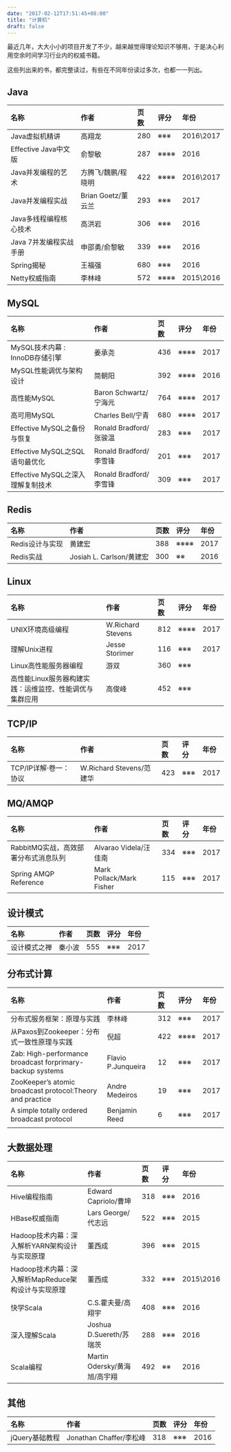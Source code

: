 ```yaml
---
date: "2017-02-12T17:51:45+08:00"
title: "计算机"
draft: false
---
```


最近几年，大大小小的项目开发了不少，越来越觉得理论知识不够用，于是决心利用空余时间学习行业内的权威书籍。

这些列出来的书，都完整读过，有些在不同年份读过多次，也都一一列出。

## Java
| 名称                | 作者              | 页数   | 评分   | 年份        |
| :---------------- | :-------------- | :--- | :--- | :-------- |
| Java虚拟机精讲         | 高翔龙             | 280  | ※※※  | 2016\2017 |
| Effective Java中文版 | 俞黎敏             | 287  | ※※※※ | 2016      |
| Java并发编程的艺术     | 方腾飞/魏鹏/程晓明 | 422 | ※※※※  | 2016\2017 |
| Java并发编程实战        | Brian Goetz/董云兰 | 293  | ※※※  | 2017      |
| Java多线程编程核心技术     | 高洪岩             | 306  | ※※※  | 2016      |
| Java 7并发编程实战手册    | 申邵勇/俞黎敏         | 339  | ※※※  | 2016      |
| Spring揭秘          | 王福强             | 680  | ※※※  | 2016      |
| Netty权威指南         | 李林峰             | 572  | ※※※※ | 2015\2016 |

## MySQL
| 名称                       | 作者                  | 页数   | 评分   | 年份   |
| :----------------------- | :------------------ | :--- | :--- | :--- |
| MySQL技术内幕 : InnoDB存储引擎   | 姜承尧                 | 436  | ※※※※ | 2017 |
| MySQL性能调优与架构设计           | 简朝阳                 | 392  | ※※※※ | 2016 |
| 高性能MySQL                 | Baron Schwartz/宁海元  | 764  | ※※※※ | 2017 |
| 高可用MySQL                 | Charles Bell/宁青     | 680  | ※※※※ | 2017 |
| Effective MySQL之备份与恢复    | Ronald Bradford/张骏温 | 283  | ※※※  | 2017 |
| Effective MySQL之SQL语句最优化 | Ronald Bradford/李雪锋 | 201  | ※※※  | 2017 |
| Effective MySQL之深入理解复制技术 | Ronald Bradford/李雪锋 | 309  | ※※※  | 2017 |

## Redis
| 名称         | 作者                    | 页数   | 评分   | 年份   |
| :--------- | :-------------------- | :--- | :--- | :--- |
| Redis设计与实现 | 黄建宏                   | 388  | ※※※※ | 2017 |
| Redis实战    | Josiah L. Carlson/黄建宏 | 300  | ※※   | 2016 |

## Linux
| 名称                             | 作者                | 页数   | 评分   | 年份   |
| :----------------------------- | :---------------- | :--- | :--- | :--- |
| UNIX环境高级编程                     | W.Richard Stevens | 812  | ※※※※ | 2017 |
| 理解Unix进程                       | Jesse Storimer    | 116  | ※※※  | 2017 |
| Linux高性能服务器编程                  | 游双                | 360  | ※※※  |      |
| 高性能Linux服务器构建实践：运维监控、性能调优与集群应用 | 高俊峰               | 452  | ※※※  |      |

## TCP/IP
| 名称             | 作者                    | 页数   | 评分   | 年份   |
| :------------- | :-------------------- | :--- | :--- | :--- |
| TCP/IP详解·卷一：协议 | W.Richard Stevens/范建华 | 423  | ※※※  | 2017 |


## MQ/AMQP
| 名称                     | 作者                       | 页数   | 评分   | 年份   |
| :--------------------- | :----------------------- | :--- | :--- | :--- |
| RabbitMQ实战，高效部署分布式消息队列 | Alvarao Videla/汪佳南       | 334  | ※※※  | 2017 |
| Spring AMQP Reference  | Mark Pollack/Mark Fisher | 115  | ※※※  | 2017 |

## 设计模式
| 名称     | 作者   | 页数   | 评分   | 年份   |
| :----- | :--- | :--- | :--- | :--- |
| 设计模式之禅 | 秦小波  | 555  | ※※※  | 2017 |

## 分布式计算
| 名称                                       | 作者                 | 页数   | 评分   | 年份   |
| :--------------------------------------- | :----------------- | :--- | :--- | :--- |
| 分布式服务框架：原理与实践                            | 李林峰                | 312  | ※※※  | 2017 |
| 从Paxos到Zookeeper：分布式一致性原理与实践             | 倪超                 | 422  | ※※※※ | 2017 |
| Zab: High-performance broadcast forprimary-backup systems | Flavio P.Junqueira | 12   | ※※※  | 2017 |
| ZooKeeper’s atomic broadcast protocol:Theory and practice | Andre Medeiros     | 19   | ※※※  | 2017 |
| A simple totally ordered broadcast protocol | Benjamin Reed      | 6    | ※※※  | 2017 |
|                                          |                    |      |      |      |

## 大数据处理
| 名称                                | 作者                     | 页数   | 评分   | 年份        |
| :-------------------------------- | :--------------------- | :--- | :--- | :-------- |
| Hive编程指南                          | Edward Capriolo/曹坤     | 318  | ※※※  | 2016      |
| HBase权威指南                         | Lars George/代志远        | 522  | ※※※  | 2015      |
| Hadoop技术内幕：深入解析YARN架构设计与实现原理      | 董西成                    | 396  | ※※※  | 2015      |
| Hadoop技术内幕：深入解析MapReduce架构设计与实现原理 | 董西成                    | 332  | ※※※  | 2015\2016 |
| 快学Scala                           | C.S.霍夫曼/高翔宇            | 408  | ※※※  | 2016      |
| 深入理解Scala                         | Joshua D.Suereth/苏瑞茨   | 288  | ※※※  | 2016      |
| Scala编程                           | Martin Odersky/黄海旭/高宇翔 | 492  | ※※   | 2016      |

## 其他
| 名称         | 作者                   | 页数   | 评分   | 年份   |
| :--------- | :------------------- | :--- | :--- | :--- |
| jQuery基础教程 | Jonathan Chaffer/李松峰 | 318  | ※※※  | 2016 |
